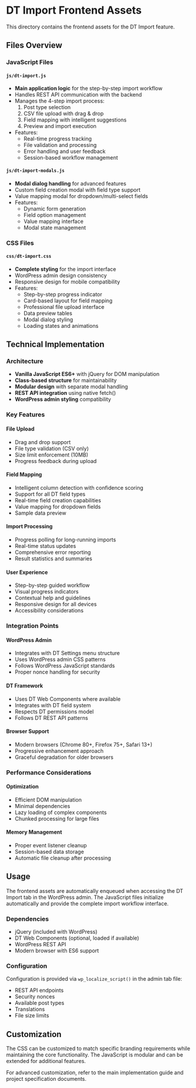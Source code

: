 # DT Import Frontend Assets

This directory contains the frontend assets for the DT Import feature.

## Files Overview

### JavaScript Files

#### `js/dt-import.js`
- **Main application logic** for the step-by-step import workflow
- Handles REST API communication with the backend
- Manages the 4-step import process:
  1. Post type selection
  2. CSV file upload with drag & drop
  3. Field mapping with intelligent suggestions
  4. Preview and import execution
- Features:
  - Real-time progress tracking
  - File validation and processing
  - Error handling and user feedback
  - Session-based workflow management

#### `js/dt-import-modals.js`
- **Modal dialog handling** for advanced features
- Custom field creation modal with field type support
- Value mapping modal for dropdown/multi-select fields
- Features:
  - Dynamic form generation
  - Field option management
  - Value mapping interface
  - Modal state management

### CSS Files

#### `css/dt-import.css`
- **Complete styling** for the import interface
- WordPress admin design consistency
- Responsive design for mobile compatibility
- Features:
  - Step-by-step progress indicator
  - Card-based layout for field mapping
  - Professional file upload interface
  - Data preview tables
  - Modal dialog styling
  - Loading states and animations

## Technical Implementation

### Architecture
- **Vanilla JavaScript ES6+** with jQuery for DOM manipulation
- **Class-based structure** for maintainability
- **Modular design** with separate modal handling
- **REST API integration** using native fetch()
- **WordPress admin styling** compatibility

### Key Features

#### File Upload
- Drag and drop support
- File type validation (CSV only)
- Size limit enforcement (10MB)
- Progress feedback during upload

#### Field Mapping
- Intelligent column detection with confidence scoring
- Support for all DT field types
- Real-time field creation capabilities
- Value mapping for dropdown fields
- Sample data preview

#### Import Processing
- Progress polling for long-running imports
- Real-time status updates
- Comprehensive error reporting
- Result statistics and summaries

#### User Experience
- Step-by-step guided workflow
- Visual progress indicators
- Contextual help and guidelines
- Responsive design for all devices
- Accessibility considerations

### Integration Points

#### WordPress Admin
- Integrates with DT Settings menu structure
- Uses WordPress admin CSS patterns
- Follows WordPress JavaScript standards
- Proper nonce handling for security

#### DT Framework
- Uses DT Web Components where available
- Integrates with DT field system
- Respects DT permissions model
- Follows DT REST API patterns

#### Browser Support
- Modern browsers (Chrome 80+, Firefox 75+, Safari 13+)
- Progressive enhancement approach
- Graceful degradation for older browsers

### Performance Considerations

#### Optimization
- Efficient DOM manipulation
- Minimal dependencies
- Lazy loading of complex components
- Chunked processing for large files

#### Memory Management
- Proper event listener cleanup
- Session-based data storage
- Automatic file cleanup after processing

## Usage

The frontend assets are automatically enqueued when accessing the DT Import tab in the WordPress admin. The JavaScript files initialize automatically and provide the complete import workflow interface.

### Dependencies
- jQuery (included with WordPress)
- DT Web Components (optional, loaded if available)
- WordPress REST API
- Modern browser with ES6 support

### Configuration
Configuration is provided via `wp_localize_script()` in the admin tab file:
- REST API endpoints
- Security nonces
- Available post types
- Translations
- File size limits

## Customization

The CSS can be customized to match specific branding requirements while maintaining the core functionality. The JavaScript is modular and can be extended for additional features.

For advanced customization, refer to the main implementation guide and project specification documents. 